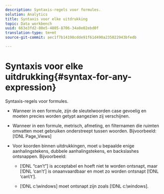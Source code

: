 ```yaml
---
description: Syntaxis-regels voor formules.
solution: Analytics
title: Syntaxis voor elke uitdrukking
topic: Data workbench
uuid: 663e3fd2-80e5-4805-8706-34a0e02ebd0f
translation-type: tm+mt
source-git-commit: aec1f7b14198cdde91f61d490a235022943bfedb

---
```



# Syntaxis voor elke uitdrukking{#syntax-for-any-expression}

Syntaxis-regels voor formules.

* Wanneer in een formule, zijn de sleutelwoorden case gevoelig en moeten precies worden getypt aangezien zij verschijnen.
* Wanneer in een formule, metrisch, afmeting, en filternamen die ruimten omvatten moet gebruiken onderstreept tussen woorden. Bijvoorbeeld: [!DNL Page_Views]
* Voor koorden binnen uitdrukkingen, moet u bepaalde enige aanhalingstekens, dubbele aanhalingstekens, en backslashes ontsnappen. Bijvoorbeeld:

   * [!DNL “can’t”] is acceptabel en hoeft niet te worden ontsnapt, maar [!DNL ‘can’t’] is onaanvaardbaar en moet zo worden ontsnapt [!DNL ‘can\’t’].

   * [!DNL c:\windows] moet ontsnapt zijn zoals [!DNL c:\\windows].

